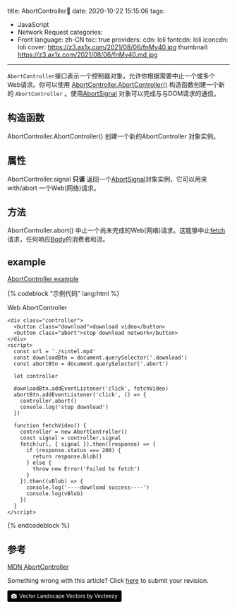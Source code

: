 title: AbortController👀
date: 2020-10-22 15:15:06
tags:
- JavaScript
- Network Request
categories:
- Front
language: zh-CN
toc: true
providers:
    cdn: loli
    fontcdn: loli
    iconcdn: loli
cover: https://z3.ax1x.com/2021/08/06/fnMy40.jpg
thumbnail: https://z3.ax1x.com/2021/08/06/fnMy40.md.jpg
---

`AbortController`接口表示一个控制器对象，允许你根据需要中止一个或多个 Web请求。你可以使用 [AbortController.AbortController()](https://developer.mozilla.org/zh-CN/docs/Web/API/AbortController/AbortController) 构造函数创建一个新的 `AbortController` 。使用[AbortSignal](https://developer.mozilla.org/zh-CN/docs/Web/API/AbortSignal) 对象可以完成与与DOM请求的通信。

<!-- more -->

## 构造函数

AbortController.AbortController() 创建一个新的AbortController 对象实例。

## 属性

AbortController.signal **只读**
返回一个[AbortSignal](https://developer.mozilla.org/zh-CN/docs/Web/API/AbortSignal)对象实例，它可以用来 with/abort 一个Web(网络)请求。

## 方法

AbortController.abort()
中止一个尚未完成的Web(网络)请求。这能够中止[fetch](https://developer.mozilla.org/en-US/docs/Web/API/WindowOrWorkerGlobalScope/fetch) 请求，任何响应[Body](https://developer.mozilla.org/zh-CN/docs/Web/API/Body)的消费者和流。

## example 

[AbortController example](https://github.com/blacklisten/learning/tree/master/abortController)

{% codeblock "示例代码" lang:html %}
<!DOCTYPE html>
<html>
  <head>
    <meta charset="utf-8">
    <meta http-equiv="X-UA-Compatible" content="IE=edge">
    <title></title>
    <meta name="description" content="">
    <meta name="viewport" content="width=device-width, initial-scale=1">
  </head>
  <body>
    <p>Web AbortController</p>

    <div class="controller">
      <button class="download">download video</button>
      <button class="abort">stop download network</button>
    </div>
    <script>
      const url = './sintel.mp4'
      const downloadBtn = document.querySelector('.download')
      const abortBtn = document.querySelector('.abort')

      let controller

      downloadBtn.addEventListener('click', fetchVideo)
      abortBtn.addEventListener('click', () => {
        controller.abort()
        console.log('stop download')
      })

      function fetchVideo() {
        controller = new AbortController()
        const signal = controller.signal
        fetch(url, { signal }).then((response) => {
          if (response.status === 200) {
            return response.blob()
          } else {
            throw new Error('Failed to fetch')
          }
        }).then((vBlob) => {
          console.log('----download success----')
          console.log(vBlob)
        })
      }
    </script>
  </body>
</html>
{% endcodeblock %}

## 参考

[MDN AbortController](https://developer.mozilla.org/zh-CN/docs/Web/API/FetchController)

<article class="message message-immersive is-warning">
<div class="message-body">
<i class="fas fa-question-circle mr-2"></i>Something wrong with this article? 
Click <a href="https://github.com/blacklisten/nblogs/edit/site/source/_posts/2020/AbortController.md">here</a> 
to submit your revision.
</div>
</article>

<a style="background-color:black;color:white;text-decoration:none;padding:4px 6px;font-size:12px;line-height:1.2;display:inline-block;border-radius:3px" href="https://wallhaven.cc" target="_blank" rel="noopener noreferrer" title="Vector Landscape Vectors by Vecteezy"><span style="display:inline-block;padding:2px 3px"><svg xmlns="http://www.w3.org/2000/svg" style="height:12px;width:auto;position:relative;vertical-align:middle;top:-1px;fill:white" viewBox="0 0 32 32"><path d="M20.8 18.1c0 2.7-2.2 4.8-4.8 4.8s-4.8-2.1-4.8-4.8c0-2.7 2.2-4.8 4.8-4.8 2.7.1 4.8 2.2 4.8 4.8zm11.2-7.4v14.9c0 2.3-1.9 4.3-4.3 4.3h-23.4c-2.4 0-4.3-1.9-4.3-4.3v-15c0-2.3 1.9-4.3 4.3-4.3h3.7l.8-2.3c.4-1.1 1.7-2 2.9-2h8.6c1.2 0 2.5.9 2.9 2l.8 2.4h3.7c2.4 0 4.3 1.9 4.3 4.3zm-8.6 7.5c0-4.1-3.3-7.5-7.5-7.5-4.1 0-7.5 3.4-7.5 7.5s3.3 7.5 7.5 7.5c4.2-.1 7.5-3.4 7.5-7.5z"></path></svg></span><span style="display:inline-block;padding:2px 3px">Vector Landscape Vectors by Vecteezy</span></a>
